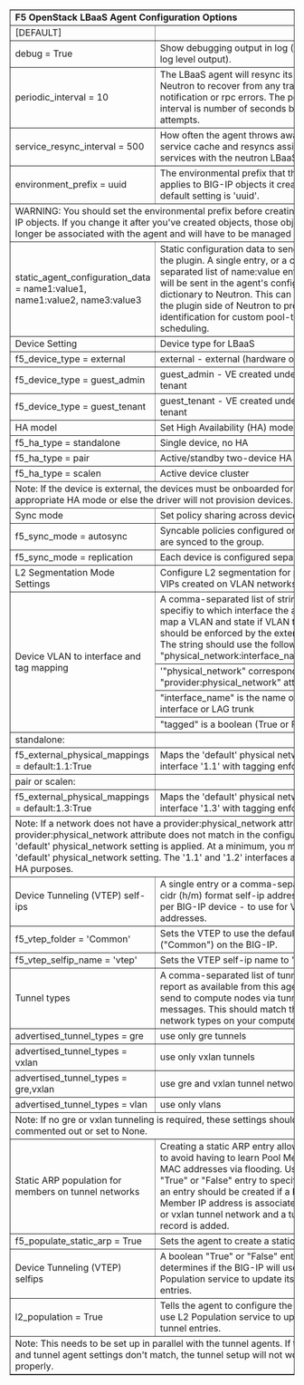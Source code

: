 <table width="800" border="1">
<tbody>
<tr>
<td colspan="2" width="797"><strong>F5 OpenStack LBaaS Agent Configuration Options</strong></td>
</tr>
<tr>
<td width="341">[DEFAULT]</td>
<td width="456">&nbsp;</td>
</tr>
<tr>
<td width="341">debug = True</td>
<td width="456">Show debugging output in log (sets DEBUG log level output).</td>
</tr>
<tr>
<td width="341">periodic_interval = 10</td>
<td width="456">The LBaaS agent will resync its state with Neutron to recover from any transient notification or rpc errors. The periodic interval is number of seconds between attempts.</td>
</tr>
<tr>
<td width="341">service_resync_interval = 500</td>
<td width="456">How often the agent throws away its service cache and resyncs assigned services with the neutron LBaaS plugin.</td>
</tr>
<tr>
<td width="341">environment_prefix = uuid</td>
<td width="456">The environmental prefix that the agent applies to BIG-IP objects it creates. The default setting is 'uuid'.</td>
</tr>
<tr>
<td colspan="2" width="797">WARNING: You should set the environmental prefix before creating any BIG-IP objects. If you change it after you've created objects, those objects will no longer be associated with the agent and will have to be managed manually.</td>
</tr>
<tr>
<td width="341">static_agent_configuration_data = name1:value1, name1:value2, name3:value3</td>
<td width="456">Static configuration data to send back to the plugin. A single entry, or a comma-separated list of name:value entries, which will be sent in the agent's configuration dictionary to Neutron. This can be used on the plugin side of Neutron to provide agent identification for custom pool-to-agent scheduling.</td>
</tr>
<tr>
<td width="341">Device Setting</td>
<td width="456">Device type for LBaaS</td>
</tr>
<tr>
<td width="341">f5_device_type = external</td>
<td width="456">external - external (hardware or VE)</td>
</tr>
<tr>
<td width="341">f5_device_type = guest_admin</td>
<td width="456">guest_admin - VE created under the admin tenant</td>
</tr>
<tr>
<td>f5_device_type = guest_tenant</td>
<td width="456">guest_tenant - VE created under the pool tenant</td>
</tr>
<tr>
<td width="341">HA model</td>
<td width="456">Set High Availability (HA) model</td>
</tr>
<tr>
<td width="341">f5_ha_type = standalone</td>
<td width="456">Single device, no HA</td>
</tr>
<tr>
<td width="341">f5_ha_type = pair</td>
<td width="456">Active/standby two-device HA</td>
</tr>
<tr>
<td width="341">f5_ha_type = scalen</td>
<td width="456">Active device cluster</td>
</tr>
<tr>
<td colspan="2" width="797">Note: If the device is external, the devices must be onboarded for the appropriate HA mode or else the driver will not provision devices.</td>
</tr>
<tr>
<td width="341">Sync mode</td>
<td width="456">Set policy sharing across devices</td>
</tr>
<tr>
<td width="341">f5_sync_mode = autosync</td>
<td width="456">Syncable policies configured on one device are synced to the group.</td>
</tr>
<tr>
<td width="341">f5_sync_mode = replication</td>
<td width="456">Each device is configured separately.</td>
</tr>
<tr>
<td width="341">L2 Segmentation Mode Settings</td>
<td width="456">Configure L2 segmentation for pools or VIPs created on VLAN networks</td>
</tr>
<tr>
<td rowspan="4" width="341">Device VLAN to interface and tag mapping</td>
<td width="456">A comma-separated list of strings that specifiy to which interface the agent should map a VLAN and state if VLAN tagging should be enforced by the external device. The string should use the following format: "physical_network:interface_name:tagged".</td>
</tr>
<tr>
<td width="456">'"physical_network" corresponds to "provider:physical_network" attributes</td>
</tr>
<tr>
<td width="456">"interface_name" is the name of an interface or LAG trunk</td>
</tr>
<tr>
<td width="456">"tagged" is a boolean (True or False)</td>
</tr>
<tr>
<td width="341">standalone:</td>
<td width="456">&nbsp;</td>
</tr>
<tr>
<td width="341">f5_external_physical_mappings = default:1.1:True</td>
<td width="456">Maps the 'default' physical network to interface '1.1' with tagging enforced.</td>
</tr>
<tr>
<td width="341">pair or scalen:</td>
<td width="456">&nbsp;</td>
</tr>
<tr>
<td width="341">f5_external_physical_mappings = default:1.3:True</td>
<td width="456">Maps the 'default' physical network to interface '1.3' with tagging enforced.</td>
</tr>
<tr>
<td colspan="2" width="797">Note: If a network does not have a provider:physical_network attribute, or the provider:physical_network attribute does not match in the configured list, the 'default' physical_network setting is applied. At a minimum, you must have a 'default' physical_network setting. The '1.1' and '1.2' interfaces are used for HA purposes.</td>
</tr>
<tr>
<td width="341">Device Tunneling (VTEP) self-ips</td>
<td width="456">A single entry or a comma-separated list of cidr (h/m) format self-ip addresses - one per BIG-IP device - to use for VTEP addresses.</td>
</tr>
<tr>
<td width="341">f5_vtep_folder = 'Common'</td>
<td width="456">Sets the VTEP to use the default partition ("Common") on the BIG-IP.</td>
</tr>
<tr>
<td width="341">f5_vtep_selfip_name = 'vtep'</td>
<td width="456">Sets the VTEP self-ip name to "vtep".</td>
</tr>
<tr>
<td width="341">Tunnel types</td>
<td width="456">A comma-separated list of tunnel types to report as available from this agent and to send to compute nodes via tunnel_sync rpc messages. This should match the ml2 network types on your compute nodes.</td>
</tr>
<tr>
<td width="341">advertised_tunnel_types = gre</td>
<td width="456">use only gre tunnels</td>
</tr>
<tr>
<td width="341">advertised_tunnel_types = vxlan</td>
<td width="456">use only vxlan tunnels</td>
</tr>
<tr>
<td width="341">advertised_tunnel_types = gre,vxlan</td>
<td width="456">use gre and vxlan tunnel networks</td>
</tr>
<tr>
<td width="341">advertised_tunnel_types = vlan</td>
<td width="456">use only vlans</td>
</tr>
<tr>
<td colspan="2" width="797">Note: If no gre or vxlan tunneling is required, these settings should be commented out or set to None.</td>
</tr>
<tr>
<td width="341">Static ARP population for members on tunnel networks</td>
<td width="456">Creating a static ARP entry allows the agent to avoid having to learn Pool Members' MAC addresses via flooding. Use a boolean "True" or "False" entry to specify whether an entry should be created if a Pool Member IP address is associated with a gre or vxlan tunnel network and a tunnel fdb record is added.</td>
</tr>
<tr>
<td width="341">f5_populate_static_arp = True</td>
<td width="456">Sets the agent to create a static arp entry.</td>
</tr>
<tr>
<td width="341">Device Tunneling (VTEP) selfips</td>
<td width="456">A boolean "True" or "False" entry which determines if the BIG-IP will use L2 Population service to update its fdb tunnel entries.</td>
</tr>
<tr>
<td width="341">l2_population = True</td>
<td width="456">Tells the agent to configure the BIG-IP to use L2 Population service to update fbd tunnel entries.</td>
</tr>
<tr>
<td colspan="2">Note: This needs to be set up in parallel with the tunnel agents. If the BIG-IP and tunnel agent settings don't match, the tunnel setup will not work properly.</td>
</tr>
</tbody>
</table>